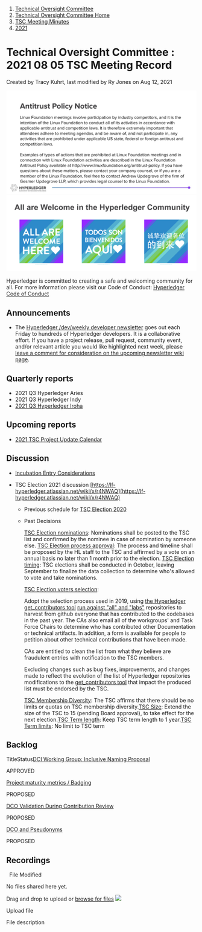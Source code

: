 1. [Technical Oversight Committee](index.html)
2. [Technical Oversight Committee Home](Technical-Oversight-Committee-Home_21430274.html)
3. [TSC Meeting Minutes](TSC-Meeting-Minutes_21448544.html)
4. [2021](2021_21452508.html)

# Technical Oversight Committee : 2021 08 05 TSC Meeting Record

Created by Tracy Kuhrt, last modified by Ry Jones on Aug 12, 2021

![](attachments/21431877/21448548.png?height=250) ![](attachments/21431877/21448549.png?height=250)

Hyperledger is committed to creating a safe and welcoming community for all. For more information please visit our Code of Conduct: [Hyperledger Code of Conduct](https://lf-hyperledger.atlassian.net/wiki/spaces/HYP/pages/19595281/Hyperledger+Code+of+Conduct)

## Announcements

- The [Hyperledger /dev/weekly developer newsletter](https://lf-hyperledger.atlassian.net/wiki/pages/viewpage.action?pageId=17170445) goes out each Friday to hundreds of Hyperledger developers. It is a collaborative effort. If you have a project release, pull request, community event, and/or relevant article you would like highlighted next week, please [leave a comment for consideration on the upcoming newsletter wiki page](https://lf-hyperledger.atlassian.net/wiki/display/DR/2021).

## Quarterly reports

- 2021 Q3 Hyperledger Aries
- 2021 Q3 Hyperledger Indy
- [2021 Q3 Hyperledger Iroha](https://lf-hyperledger.atlassian.net/wiki/display/TSC/2021+Q3+Hyperledger+Iroha)

## Upcoming reports

- [2021 TSC Project Update Calendar](https://lf-hyperledger.atlassian.net/wiki/display/TSC/2021+TSC+Project+Update+Calendar)

## Discussion

- [Incubation Entry Considerations](Incubation-entry-considerations_21442230.html)
- TSC Election 2021 discussion [https://lf-hyperledger.atlassian.net/wiki/x/r4NWAQ](https://lf-hyperledger.atlassian.net/wiki/x/r4NWAQ)
  
  - Previous schedule for [TSC Election 2020](https://lf-hyperledger.atlassian.net/wiki/display/TSC/TSC+Election+2020)
  - Past Decisions
    
    [TSC Election nominations](TSC-Election-nominations_21434695.html): Nominations shall be posted to the TSC list and confirmed by the nominee in case of nomination by someone else. [TSC Election process approval](TSC-Election-process-approval_21434681.html): The process and timeline shall be proposed by the HL staff to the TSC and affirmed by a vote on an annual basis no later than 1 month prior to the election. [TSC Election timing](TSC-Election-timing_21434701.html): TSC elections shall be conducted in October, leaving September to finalize the data collection to determine who's allowed to vote and take nominations. 
    
    [TSC Election voters selection](TSC-Election-voters-selection_21431702.html):
    
    Adopt the selection process used in 2019, using [the Hyperledger get\_contributors tool](https://github.com/hyperledger-labs/hyperledger-community-management-tools/tree/master/get_contributors) [run against "all" and "labs"](https://wiki.hyperledger.org/display/tools/Get+Contributor+List+for+TSC+Election) repositories to harvest from github everyone that has contributed to the codebases in the past year. The CAs also email all of the workgroups' and Task Force Chairs to determine who has contributed other Documentation or technical artifacts. In addition, a form is available for people to petition about other technical contributions that have been made.
    
    CAs are entitled to clean the list from what they believe are fraudulent entries with notification to the TSC members.
    
    Excluding changes such as bug fixes, improvements, and changes made to reflect the evolution of the list of Hyperledger repositories modifications to the [get\_contributors tool](https://github.com/hyperledger-labs/hyperledger-community-management-tools/tree/master/get_contributors) that impact the produced list must be endorsed by the TSC.
    
    [TSC Membership Diversity](TSC-Membership-Diversity_21430345.html): The TSC affirms that there should be no limits or quotas on TSC membership diversity.[TSC Size](TSC-Size_21430312.html): Extend the size of the TSC to 15 (pending Board approval), to take effect for the next election.[TSC Term length](TSC-Term-length_21431690.html): Keep TSC term length to 1 year.[TSC Term limits](TSC-Term-limits_21431714.html): No limit to TSC term

## Backlog

TitleStatus[DCI Working Group: Inclusive Naming Proposal](/wiki/spaces/TSC/pages/21441150/DCI+Working+Group+Inclusive+Naming+Proposal)

APPROVED 

[Project maturity metrics / Badging](/wiki/spaces/TSC/pages/21440607/Project+maturity+metrics+Badging)

PROPOSED 

[DCO Validation During Contribution Review](/wiki/spaces/TSC/pages/21441467/DCO+Validation+During+Contribution+Review)

PROPOSED 

[DCO and Pseudonyms](/wiki/spaces/TSC/pages/21430435/DCO+and+Pseudonyms)

PROPOSED 

## Recordings

  File Modified

No files shared here yet.

Drag and drop to upload or [browse for files]() ![](images/icons/wait.gif)

Upload file

File description
